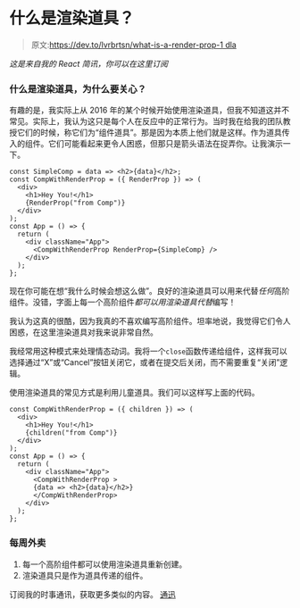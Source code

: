 # 什么是渲染道具？

> 原文:[https://dev.to/lvrbrtsn/what-is-a-render-prop-1 dla](https://dev.to/lvrbrtsn/what-is-a-render-prop--1dla)

*这是来自我的 React 简讯，你可以在这里订阅*

### 什么是渲染道具，为什么要关心？

有趣的是，我实际上从 2016 年的某个时候开始使用渲染道具，但我不知道这并不常见。实际上，我认为这只是每个人在反应中的正常行为。当时我在给我的团队教授它们的时候，称它们为“组件道具”。那是因为本质上他们就是这样。作为道具传入的组件。它们可能看起来更令人困惑，但那只是箭头语法在捉弄你。让我演示一下。

```
const SimpleComp = data => <h2>{data}</h2>;
const CompWithRenderProp = ({ RenderProp }) => (
  <div>
    <h1>Hey You!</h1>
    {RenderProp("from Comp")}
  </div>
);
const App = () => {
  return (
    <div className="App">
      <CompWithRenderProp RenderProp={SimpleComp} />
    </div>
  );
}; 
```

现在你可能在想“我什么时候会想这么做”。良好的渲染道具可以用来代替*任何*高阶组件。没错，字面上每一个高阶组件*都可以用渲染道具代替*编写！

我认为这真的很酷，因为我真的不喜欢编写高阶组件。坦率地说，我觉得它们令人困惑，在这里渲染道具对我来说非常自然。

我经常用这种模式来处理情态动词。我将一个`close`函数传递给组件，这样我可以选择通过“X”或“Cancel”按钮关闭它，或者在提交后关闭，而不需要重复“关闭”逻辑。

使用渲染道具的常见方式是利用儿童道具。我们可以这样写上面的代码。

```
const CompWithRenderProp = ({ children }) => (
  <div>
    <h1>Hey You!</h1>
    {children("from Comp")}
  </div>
);
const App = () => {
  return (
    <div className="App">
      <CompWithRenderProp >
      {data => <h2>{data}</h2>}
      </CompWithRenderProp>
    </div>
  );
}; 
```

### 每周外卖

1.  每一个高阶组件都可以使用渲染道具重新创建。
2.  渲染道具只是作为道具传递的组件。

订阅我的时事通讯，获取更多类似的内容。
[通迅](https://www.getdrip.com/forms/669497779/submissions/new)